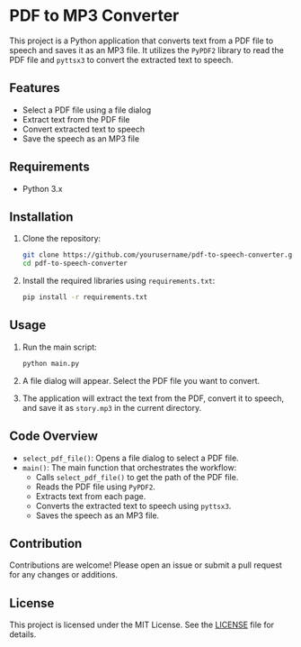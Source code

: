 # PDF to MP3 Converter

This project is a Python application that converts text from a PDF file to speech and saves it as an MP3 file. It utilizes the `PyPDF2` library to read the PDF file and `pyttsx3` to convert the extracted text to speech.

## Features

- Select a PDF file using a file dialog
- Extract text from the PDF file
- Convert extracted text to speech
- Save the speech as an MP3 file

## Requirements

- Python 3.x

## Installation

1. Clone the repository:
    ```sh
    git clone https://github.com/yourusername/pdf-to-speech-converter.git
    cd pdf-to-speech-converter
    ```

2. Install the required libraries using `requirements.txt`:
    ```sh
    pip install -r requirements.txt
    ```

## Usage

1. Run the main script:
    ```sh
    python main.py
    ```

2. A file dialog will appear. Select the PDF file you want to convert.

3. The application will extract the text from the PDF, convert it to speech, and save it as `story.mp3` in the current directory.

## Code Overview

- `select_pdf_file()`: Opens a file dialog to select a PDF file.
- `main()`: The main function that orchestrates the workflow:
  - Calls `select_pdf_file()` to get the path of the PDF file.
  - Reads the PDF file using `PyPDF2`.
  - Extracts text from each page.
  - Converts the extracted text to speech using `pyttsx3`.
  - Saves the speech as an MP3 file.

## Contribution

Contributions are welcome! Please open an issue or submit a pull request for any changes or additions.

## License

This project is licensed under the MIT License. See the [LICENSE](LICENSE) file for details.

